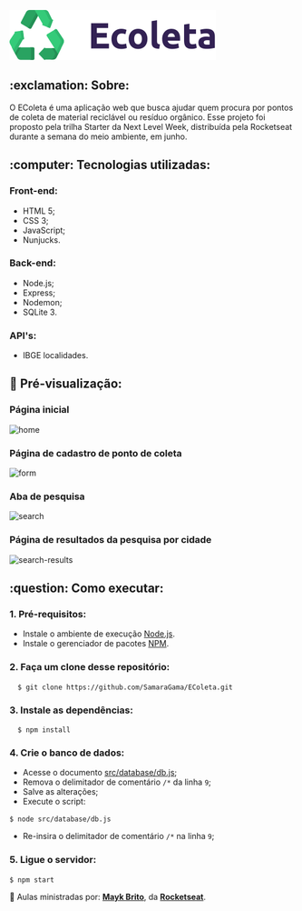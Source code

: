 ![](public/assets/logo.svg)


<h2>:exclamation: Sobre:</h2>
O EColeta é uma aplicação web que busca ajudar quem procura por pontos de coleta de material reciclável ou resíduo orgânico.
Esse projeto foi proposto pela trilha Starter da Next Level Week, distribuída pela Rocketseat durante a semana do meio ambiente, em junho.

<h2>:computer: Tecnologias utilizadas:</h2>

<h3>Front-end:</h3>
  <ul>
    <li>HTML 5;</li>
    <li>CSS 3;</li>
    <li>JavaScript;</li>
    <li>Nunjucks.</li>
 </ul>
<h3>Back-end:</h3>
  <ul>
    <li>Node.js;</li>
    <li>Express;</li>
    <li>Nodemon;</li>
    <li>SQLite 3.</li>
  </ul>
<h3>API's:</h3>
  <ul>
    <li>IBGE localidades.</li>
  </ul>
  

## :mag_right:  Pré-visualização:
### Página inicial
![home](https://user-images.githubusercontent.com/62730150/92491177-516be480-f1c8-11ea-9939-4c67d1666a4e.PNG)
### Página de cadastro de ponto de coleta
![form](https://user-images.githubusercontent.com/62730150/92491975-3baaef00-f1c9-11ea-8c89-e72e7685b62a.PNG)
### Aba de pesquisa
![search](https://user-images.githubusercontent.com/62730150/92491517-b32c4e80-f1c8-11ea-81c9-2c21bce838a8.PNG)
### Página de resultados da pesquisa por cidade
![search-results](https://user-images.githubusercontent.com/62730150/92491542-bb848980-f1c8-11ea-9541-5ba08b17ab6e.PNG)

<h2>:question: Como executar:</h2>
  <h3>1. Pré-requisitos:</h3>
    <ul>
      <li>Instale o ambiente de execução <a href="https://nodejs.org/en/">Node.js</a>.</li>
      <li>Instale o gerenciador de pacotes <a href="https://www.npmjs.com/">NPM</a>.</li>
    </ul>

### 2. Faça um clone desse repositório:
```
  $ git clone https://github.com/SamaraGama/EColeta.git
```

### 3. Instale as dependências:
```
  $ npm install
```

### 4. Crie o banco de dados:
- Acesse o documento [src/database/db.js](src/database/db.js);
- Remova o delimitador de comentário ```/*``` da linha ```9```;
- Salve as alterações;
- Execute o script:
```
$ node src/database/db.js
```
- Re-insira o delimitador de comentário ```/*``` na linha ```9```;

### 5. Ligue o servidor:
```
$ npm start
```

:rocket: Aulas ministradas por: **[Mayk Brito](https://github.com/maykbrito)**, da **[Rocketseat](https://github.com/Rocketseat)**.


